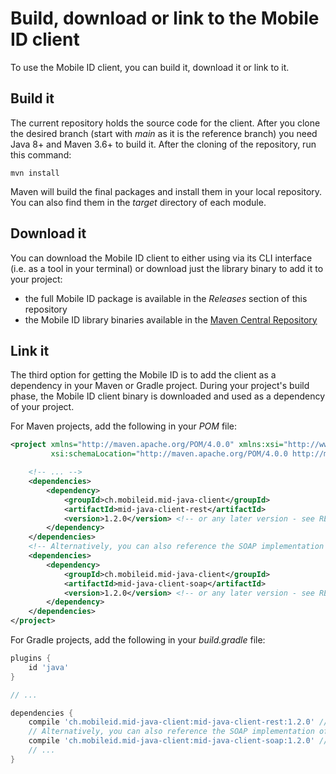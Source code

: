 # Build, download or link to the Mobile ID client

To use the Mobile ID client, you can build it, download it or link to it.

## Build it

The current repository holds the source code for the client. After you clone the desired branch (start with _main_ as it is the 
reference branch) you need Java 8+ and Maven 3.6+ to build it. After the cloning of the repository, run this command:

```shell
mvn install
```

Maven will build the final packages and install them in your local repository. You can also find them in the _target_ directory of 
each module.

## Download it

You can download the Mobile ID client to either using via its CLI interface (i.e. as a tool in your terminal) or download just the 
library binary to add it to your project:

- the full Mobile ID package is available in the _Releases_ section of this repository
- the Mobile ID library binaries available in the [Maven Central Repository](https://search.maven.org/search?q=ch.mobileid)

## Link it

The third option for getting the Mobile ID is to add the client as a dependency in your Maven or Gradle project. 
During your project's build phase, the Mobile ID client binary is downloaded and used as a dependency of your project. 

For Maven projects, add the following in your _POM_ file:
```xml
<project xmlns="http://maven.apache.org/POM/4.0.0" xmlns:xsi="http://www.w3.org/2001/XMLSchema-instance"
         xsi:schemaLocation="http://maven.apache.org/POM/4.0.0 http://maven.apache.org/xsd/maven-4.0.0.xsd">

    <!-- ... -->
    <dependencies>
        <dependency>
            <groupId>ch.mobileid.mid-java-client</groupId>
            <artifactId>mid-java-client-rest</artifactId>
            <version>1.2.0</version> <!-- or any later version - see README.md in the repository's root -->
        </dependency>
    </dependencies>
    <!-- Alternatively, you can also reference the SOAP implementation of the client; adding both of them does not make much sense -->
    <dependencies>
        <dependency>
            <groupId>ch.mobileid.mid-java-client</groupId>
            <artifactId>mid-java-client-soap</artifactId>
            <version>1.2.0</version> <!-- or any later version - see README.md in the repository's root -->
        </dependency>
    </dependencies>
</project>
```

For Gradle projects, add the following in your _build.gradle_ file:
```groovy
plugins {
    id 'java'
}

// ...

dependencies {
    compile 'ch.mobileid.mid-java-client:mid-java-client-rest:1.2.0' // or any later version - see README.md in the repository's root
    // Alternatively, you can also reference the SOAP implementation of the client; adding both of them does not make much sense
    compile 'ch.mobileid.mid-java-client:mid-java-client-soap:1.2.0' // or any later version - see README.md in the repository's root
    // ...
}
```
